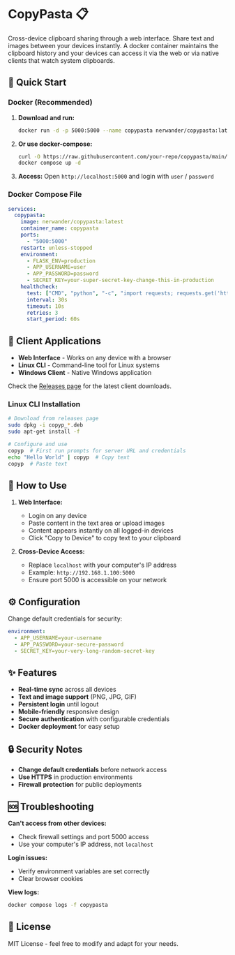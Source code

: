 # CopyPasta 📋

Cross-device clipboard sharing through a web interface. Share text and images between your devices instantly.  A docker container maintains the clipboard history and your devices can access it via the web or via native clients that watch system clipboards.

## 🚀 Quick Start

### Docker (Recommended)

1. **Download and run:**
   ```bash
   docker run -d -p 5000:5000 --name copypasta nerwander/copypasta:latest
   ```

2. **Or use docker-compose:**
   ```bash
   curl -O https://raw.githubusercontent.com/your-repo/copypasta/main/docker-compose.yml
   docker compose up -d
   ```

3. **Access:** Open `http://localhost:5000` and login with `user` / `password`

### Docker Compose File

```yaml
services:
  copypasta:
    image: nerwander/copypasta:latest
    container_name: copypasta
    ports:
      - "5000:5000"
    restart: unless-stopped
    environment:
      - FLASK_ENV=production
      - APP_USERNAME=user
      - APP_PASSWORD=password
      - SECRET_KEY=your-super-secret-key-change-this-in-production
    healthcheck:
      test: ["CMD", "python", "-c", "import requests; requests.get('http://localhost:5000/health', timeout=5)"]
      interval: 30s
      timeout: 10s
      retries: 3
      start_period: 60s
```

## 📱 Client Applications

- **Web Interface** - Works on any device with a browser
- **Linux CLI** - Command-line tool for Linux systems
- **Windows Client** - Native Windows application

Check the [Releases page](https://github.com/your-repo/copypasta/releases) for the latest client downloads.

### Linux CLI Installation

```bash
# Download from releases page
sudo dpkg -i copyp_*.deb
sudo apt-get install -f

# Configure and use
copyp  # First run prompts for server URL and credentials
echo "Hello World" | copyp  # Copy text
copyp  # Paste text
```

## 📱 How to Use

1. **Web Interface:**
   - Login on any device
   - Paste content in the text area or upload images
   - Content appears instantly on all logged-in devices
   - Click "Copy to Device" to copy text to your clipboard

2. **Cross-Device Access:**
   - Replace `localhost` with your computer's IP address
   - Example: `http://192.168.1.100:5000`
   - Ensure port 5000 is accessible on your network

## ⚙️ Configuration

Change default credentials for security:

```yaml
environment:
  - APP_USERNAME=your-username
  - APP_PASSWORD=your-secure-password
  - SECRET_KEY=your-very-long-random-secret-key
```

## ✨ Features

- **Real-time sync** across all devices
- **Text and image support** (PNG, JPG, GIF)
- **Persistent login** until logout
- **Mobile-friendly** responsive design
- **Secure authentication** with configurable credentials
- **Docker deployment** for easy setup

## 🔒 Security Notes

- **Change default credentials** before network access
- **Use HTTPS** in production environments
- **Firewall protection** for public deployments

## 🆘 Troubleshooting

**Can't access from other devices:**
- Check firewall settings and port 5000 access
- Use your computer's IP address, not `localhost`

**Login issues:**
- Verify environment variables are set correctly
- Clear browser cookies

**View logs:**
```bash
docker compose logs -f copypasta
```

## 📝 License

MIT License - feel free to modify and adapt for your needs.
